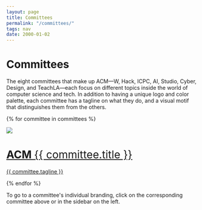 ```yaml
---
layout: page
title: Committees
permalink: "/committees/"
tags: nav
date: 2000-01-02
---
```

# Committees #
The eight committees that make up ACM—W, Hack, ICPC, AI, Studio, Cyber, Design, and TeachLA—each focus on different topics inside the world of computer science and tech. In addition to having a unique logo and color palette, each committee has a tagline on what they do, and a visual motif that distinguishes them from the others.

{% for committee in committees %}
<div class="committee-container">
    <a href="/committees/{{ committee.filename }}/"><div class="committee-logo">
        <img src="{{ site.baseurl }}/assets/logos/{{ committee.filename }}-logo.png">
    </div></a>
    <a href="{{ committee.filename }}/"><div class="committee-description">
        <h1> ACM <span style="color: #{{ committee.hex }}; font-weight:400">{{ committee.title }}</span></h1>
        <p> {{ committee.tagline }} </p>
    </div></a>
</div>
{% endfor %}

To go to a committee's individual branding, click on the corresponding committee above or in the sidebar on the left.
